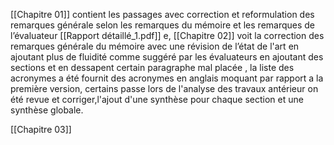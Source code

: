[[Chapitre 01]] contient les passages avec correction et reformulation des remarques générale selon les remarques du mémoire et les remarques de l’évaluateur  [[Rapport détaillé_1.pdf]]  e, [[Chapitre 02]] voit la correction des remarques générale du mémoire avec une révision de l’état de l'art en ajoutant plus de fluidité comme suggéré par les évaluateurs en ajoutant des sections et en dessapent certain paragraphe mal placée , la liste des acronymes a été fournit des acronymes en anglais moquant par rapport a la première version, certains passe lors de l'analyse des travaux antérieur on été revue et corriger,l'ajout d'une synthèse pour chaque section et une synthèse globale.

[[Chapitre 03]]